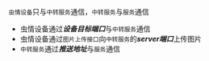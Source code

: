 `虫情设备`只与`中转服务`通信，`中转服务`与`服务`通信
- 虫情设备通过***设备目标端口***与`中转服务`通信
- 虫情设备通过`图片上传接口`向`中转服务`的***server端口***上传图片
- `中转服务`通过***推送地址***与`服务`通信
